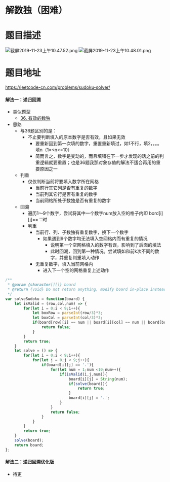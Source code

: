 # 解数独（困难）
# 题目描述
![截屏2019-11-23上午10.47.52.png](https://pic.leetcode-cn.com/6b48364381c567f84217d5037adec293887abdb6c0c20bfe6f39398d3b6aed13-%E6%88%AA%E5%B1%8F2019-11-23%E4%B8%8A%E5%8D%8810.47.52.png)
![截屏2019-11-23上午10.48.01.png](https://pic.leetcode-cn.com/43b9b7b811eb24ab98fc8cb49135b17cbe6d0140f6850d2e199682db124b480f-%E6%88%AA%E5%B1%8F2019-11-23%E4%B8%8A%E5%8D%8810.48.01.png)
# 题目地址
<https://leetcode-cn.com/problems/sudoku-solver/>
#### 解法一：递归回溯
+ 类似题型
  + [36. 有效的数独](https://leetcode-cn.com/problems/valid-sudoku/solution/36-you-xiao-de-shu-du-by-alexer-660/)
+ 思路
  + 与36题区别的是：
    + 不止要判断填入的原本数字是否有效，且如果无效
      + 要重新回到第一次填的数字，重置重新填过，如1不行，填2，。。。填n（1=<n<=10）
      + 简而言之，数字是变动的，而且填错在下一步才发现的话之前的判重逻辑就要重置；也是36题我那对象存值的解法不适合再用的重要原因之一
  + 判重
    + 仅仅判断当前将要填入数字所在网格
      + 当前行其它列是否有重复的数字
      + 当前列其它行是否有重复的数字
      + 当前网格所处子数独是否有重复的数字
  + 回溯
    + 遍历1～9个数字，尝试将其中一个数字num放入空的格子内即 bord[i][j]== '.'时
    + 判重
      + 当前行、列、子数独有重复数字，换下一个数字
        + 如果遇到9个数字均无法填入空网格内而有重复的情况
          + 说明第一个空网格填入的数字有误，影响到了后面的填法
          + 此时回溯，回到第一种情况。尝试填如和前k次不同的数字，并重复判重填入动作
      + 无重复数字，填入当前网格内
        + 进入下一个空的网格重复上述动作
```javascript
/**
 * @param {character[][]} board
 * @return {void} Do not return anything, modify board in-place instead.
 */
var solveSudoku = function(board) {
    let isValid = (row,col,num) => {
        for(let i = 0;i < 9;i++){
            let boxRow = parseInt(row/3)*3;
            let boxCol = parseInt(col/3)*3;
            if(board[row][i] == num || board[i][col] == num || board[boxRow+parseInt(i/3)][boxCol+i%3] == num){
                return false;
            }
        }
        return true;
    }
    let solve = () => {
        for(let i = 0;i < 9;i++){
            for(let j = 0;j < 9;j++){
                if(board[i][j] == '.'){
                    for(let num = 1;num <10;num++){
                        if(isValid(i,j,num)){
                            board[i][j] = String(num);
                            if(solve(board)){
                                return true;
                            }
                            board[i][j] = '.';
                        }
                    }
                    return false;
                }
            }
        }
        return true;
    }
    solve(board);
    return board;
};
```
#### 解法二：递归回溯优化版
+ 待更
